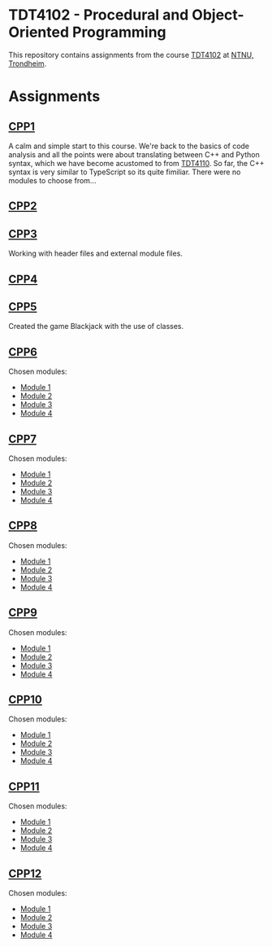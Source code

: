 # TDT4102 - Procedural and Object-Oriented Programming
This repository contains assignments from the course [TDT4102](https://www.ntnu.edu/studies/courses/TDT4102) at [NTNU, Trondheim](https://www.ntnu.edu).

# Assignments

## [CPP1](https://github.com/ipeglin/TDT4102/tree/master/Assignments/cpp-assignment-01)
A calm and simple start to this course. We're back to the basics of code analysis and all the points were about translating between C++ and Python syntax, which we have become acustomed to from [TDT4110](https://www.ntnu.edu/studies/courses/TDT4110). So far, the C++ syntax is very similar to TypeScript so its quite fimiliar. There were no modules to choose from...

## [CPP2](https://github.com/ipeglin/TDT4102/tree/master/Assignments/cpp-assignment-02)


## [CPP3](https://github.com/ipeglin/TDT4102/tree/master/Assignments/cpp-assignment-03)
Working with header files and external module files. 

## [CPP4](https://github.com/ipeglin/TDT4102/tree/master/Assignments/cpp-assignment-04)

## [CPP5](https://github.com/ipeglin/TDT4102/tree/master/Assignments/cpp-assignment-05)
Created the game Blackjack with the use of classes.

## [CPP6](https://github.com/ipeglin/TDT4102/tree/master/Assignments/)
Chosen modules:
* [Module 1](https://github.com/ipeglin/TDT4102/tree/master/Assignments/)
* [Module 2](https://github.com/ipeglin/TDT4102/tree/master/Assignments/)
* [Module 3](https://github.com/ipeglin/TDT4102/tree/master/Assignments/)
* [Module 4](https://github.com/ipeglin/TDT4102/tree/master/Assignments/)

## [CPP7](https://github.com/ipeglin/TDT4102/tree/master/Assignments/)
Chosen modules:
* [Module 1](https://github.com/ipeglin/TDT4102/tree/master/Assignments/)
* [Module 2](https://github.com/ipeglin/TDT4102/tree/master/Assignments/)
* [Module 3](https://github.com/ipeglin/TDT4102/tree/master/Assignments/)
* [Module 4](https://github.com/ipeglin/TDT4102/tree/master/Assignments/)

## [CPP8](https://github.com/ipeglin/TDT4102/tree/master/Assignments/)
Chosen modules:
* [Module 1](https://github.com/ipeglin/TDT4102/tree/master/Assignments/)
* [Module 2](https://github.com/ipeglin/TDT4102/tree/master/Assignments/)
* [Module 3](https://github.com/ipeglin/TDT4102/tree/master/Assignments/)
* [Module 4](https://github.com/ipeglin/TDT4102/tree/master/Assignments/)

## [CPP9](https://github.com/ipeglin/TDT4102/tree/master/Assignments/)
Chosen modules:
* [Module 1](https://github.com/ipeglin/TDT4102/tree/master/Assignments/)
* [Module 2](https://github.com/ipeglin/TDT4102/tree/master/Assignments/)
* [Module 3](https://github.com/ipeglin/TDT4102/tree/master/Assignments/)
* [Module 4](https://github.com/ipeglin/TDT4102/tree/master/Assignments/)

## [CPP10](https://github.com/ipeglin/TDT4102/tree/master/Assignments/)
Chosen modules:
* [Module 1](https://github.com/ipeglin/TDT4102/tree/master/Assignments/)
* [Module 2](https://github.com/ipeglin/TDT4102/tree/master/Assignments/)
* [Module 3](https://github.com/ipeglin/TDT4102/tree/master/Assignments/)
* [Module 4](https://github.com/ipeglin/TDT4102/tree/master/Assignments/)

## [CPP11](https://github.com/ipeglin/TDT4102/tree/master/Assignments/)
Chosen modules:
* [Module 1](https://github.com/ipeglin/TDT4102/tree/master/Assignments/)
* [Module 2](https://github.com/ipeglin/TDT4102/tree/master/Assignments/)
* [Module 3](https://github.com/ipeglin/TDT4102/tree/master/Assignments/)
* [Module 4](https://github.com/ipeglin/TDT4102/tree/master/Assignments/)

## [CPP12](https://github.com/ipeglin/TDT4102/tree/master/Assignments/)
Chosen modules:
* [Module 1](https://github.com/ipeglin/TDT4102/tree/master/Assignments/)
* [Module 2](https://github.com/ipeglin/TDT4102/tree/master/Assignments/)
* [Module 3](https://github.com/ipeglin/TDT4102/tree/master/Assignments/)
* [Module 4](https://github.com/ipeglin/TDT4102/tree/master/Assignments/)